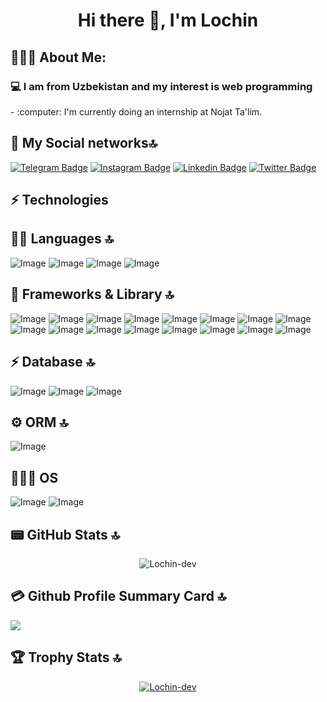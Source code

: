 <h1 align="center">Hi there 👋, I'm Lochin</h1>

<h2 align="left">👨🏻‍💻 About Me:</h2>
<h3>💻 I am from Uzbekistan and my interest is web programming </h3>
- :computer: I'm currently doing an internship at Nojat Ta'lim.

## 👨 My Social networks🔝
[![Telegram Badge](https://img.shields.io/badge/@Lochinbek2212-2CA5E0?style=flat-square&logo=telegram&logoColor=white&link=https://t.me/lochinbek2212)](https://t.me/lochinbek2212) 
[![Instagram Badge](https://img.shields.io/badge/@_kuvond1kov-E5524F?style=flat-square&logo=instagram&logoColor=white&link=https://www.instagram.com/_kuvond1kov)](https://www.instagram.com/_kuvond1kov)
[![Linkedin Badge](https://img.shields.io/badge/-@lochin_quvondiqov-blue?style=flat-square&logo=Linkedin&logoColor=white&link=https://www.linkedin.com/in/lochin-quvondiqov-b94547262)](https://www.linkedin.com/in/lochin-quvondiqov-b94547262/)
[![Twitter Badge](https://img.shields.io/badge/-@_kuvond1kov-1DA1F2?style=flat-square&logo=Twitter&logoColor=white&link=https://twitter.com/_kuvond1kov)](https://twitter.com/_kuvond1kov)




## ⚡ Technologies

## 👩‍💻 Languages 🔝
![Image](https://img.shields.io/badge/-HTML5-E34F26?style=for-the-badge&logo=html5&logoColor=white)
![Image](https://img.shields.io/badge/-CSS3-1572B6?style=for-the-badge&logo=css3)
![Image](https://img.shields.io/badge/JavaScript-323330?style=for-the-badge&logo=javascript&logoColor=F7DF1E)
![Image](https://img.shields.io/badge/TypeScript-007ACC?style=for-the-badge&logo=typescript&logoColor=white)


## 🚀 Frameworks & Library 🔝
![Image](https://img.shields.io/badge/React-20232A?style=for-the-badge&logo=react&logoColor=61DAFB)
![Image](https://img.shields.io/badge/React_Router-CA4245?style=for-the-badge&logo=react-router&logoColor=white)
![Image](https://img.shields.io/badge/React_Query-FF4154?style=for-the-badge&logo=React_Query&logoColor=white)
![Image](https://img.shields.io/badge/Node.js-339933?style=for-the-badge&logo=nodedotjs&logoColor=white)
![Image](https://img.shields.io/badge/npm-CB3837?style=for-the-badge&logo=npm&logoColor=white)
![Image](https://img.shields.io/badge/Tailwind_CSS-38B2AC?style=for-the-badge&logo=tailwind-css&logoColor=white)
![Image](https://img.shields.io/badge/Redux-593D88?style=for-the-badge&logo=redux&logoColor=white)
![Image](https://img.shields.io/badge/nestjs-E0234E?style=for-the-badge&logo=nestjs&logoColor=white)
![Image](https://img.shields.io/badge/Yarn-2C8EBB?style=for-the-badge&logo=yarn&logoColor=white)
![Image](https://img.shields.io/badge/Sass-CC6699?style=for-the-badge&logo=sass&logoColor=white)
![Image](https://img.shields.io/badge/Socket.io-010101?&style=for-the-badge&logo=Socket.io&logoColor=white)
![Image](https://img.shields.io/badge/Vite-B73BFE?style=for-the-badge&logo=vite&logoColor=FFD62E)
![Image](https://img.shields.io/badge/-GraphQL-E10098?style=for-the-badge&logo=graphql)
![Image](https://img.shields.io/badge/-Apollo%20GraphQL-311C87?style=for-the-badge&logo=apollo-graphql)
![Image](https://img.shields.io/badge/-Bootstrap-563D7C?style=for-the-badge&logo=bootstrap)
![Image](https://img.shields.io/badge/JWT-000000?style=for-the-badge&logo=JSON%20web%20tokens&logoColor=white)
## ⚡ Database 🔝
![Image](https://img.shields.io/badge/redis-%23DD0031.svg?&style=for-the-badge&logo=redis&logoColor=white)
![Image](https://img.shields.io/badge/PostgreSQL-316192?style=for-the-badge&logo=postgresql&logoColor=white)
![Image](https://img.shields.io/badge/MongoDB-4EA94B?style=for-the-badge&logo=mongodb&logoColor=white)
## ⚙️ ORM 🔝
![Image](	https://img.shields.io/badge/Sequelize-52B0E7?style=for-the-badge&logo=Sequelize&logoColor=white)
## 👨🏻‍💻 OS
![Image](https://img.shields.io/badge/Windows-0078D6?style=for-the-badge&logo=windows&logoColor=white)
![Image](https://img.shields.io/badge/Linux-FCC624?style=for-the-badge&logo=linux&logoColor=black)



## 📟 GitHub Stats 🔝                                                    
<p align="center"> <img src="https://github-readme-stats.vercel.app/api?username=Lochin-dev&show_icons=true&theme=gotham" alt="Lochin-dev" />
  
## 💳 Github Profile Summary Card 🔝
<img width='' align="center" src="https://github-profile-summary-cards.vercel.app/api/cards/profile-details?username=Lochin-dev" />
 
## 🏆 Trophy Stats 🔝
<p align="center"> <a href="https://github.com/ryo-ma/github-profile-trophy"><img src="https://github-profile-trophy.vercel.app/?username=Lochin-dev&theme=onestar&row=1&margin-w=15&margin-h=15&no-bg=true" alt="Lochin-dev" /></a> </p>


